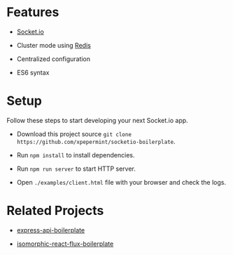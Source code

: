 # Features

* [Socket.io](http://socket.io)

* Cluster mode using [Redis](http://redis.io)

* Centralized configuration

* ES6 syntax

# Setup

Follow these steps to start developing your next Socket.io app.

* Download this project source `git clone https://github.com/xpepermint/socketio-boilerplate`.

* Run `npm install` to install dependencies.

* Run `npm run server` to start HTTP server.

* Open `./examples/client.html` file with your browser and check the logs.

# Related Projects

* [express-api-boilerplate](https://github.com/xpepermint/express-api-boilerplate)

* [isomorphic-react-flux-boilerplate](https://github.com/xpepermint/isomorphic-react-flux-boilerplate)
